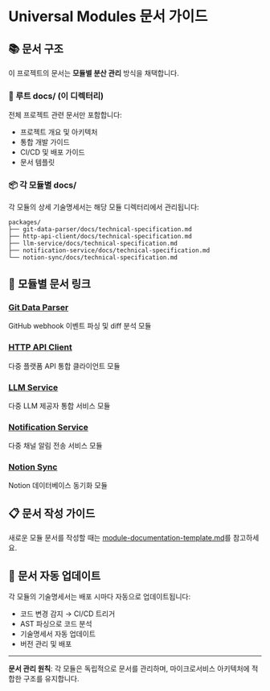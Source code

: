 # Universal Modules 문서 가이드

## 📚 문서 구조

이 프로젝트의 문서는 **모듈별 분산 관리** 방식을 채택합니다.

### 📁 루트 docs/ (이 디렉터리)
전체 프로젝트 관련 문서만 포함합니다:
- 프로젝트 개요 및 아키텍처
- 통합 개발 가이드
- CI/CD 및 배포 가이드
- 문서 템플릿

### 📦 각 모듈별 docs/
각 모듈의 상세 기술명세서는 해당 모듈 디렉터리에서 관리됩니다:

```
packages/
├── git-data-parser/docs/technical-specification.md
├── http-api-client/docs/technical-specification.md  
├── llm-service/docs/technical-specification.md
├── notification-service/docs/technical-specification.md
└── notion-sync/docs/technical-specification.md
```

## 🔗 모듈별 문서 링크

### [Git Data Parser](../packages/git-data-parser/docs/technical-specification.md)
GitHub webhook 이벤트 파싱 및 diff 분석 모듈

### [HTTP API Client](../packages/http-api-client/docs/technical-specification.md)  
다중 플랫폼 API 통합 클라이언트 모듈

### [LLM Service](../packages/llm-service/docs/technical-specification.md)
다중 LLM 제공자 통합 서비스 모듈

### [Notification Service](../packages/notification-service/docs/technical-specification.md)
다중 채널 알림 전송 서비스 모듈

### [Notion Sync](../packages/notion-sync/docs/technical-specification.md)
Notion 데이터베이스 동기화 모듈

## 📋 문서 작성 가이드

새로운 모듈 문서를 작성할 때는 [module-documentation-template.md](./module-documentation-template.md)를 참고하세요.

## 🔄 문서 자동 업데이트

각 모듈의 기술명세서는 배포 시마다 자동으로 업데이트됩니다:
- 코드 변경 감지 → CI/CD 트리거
- AST 파싱으로 코드 분석
- 기술명세서 자동 업데이트
- 버전 관리 및 배포

---

**문서 관리 원칙**: 각 모듈은 독립적으로 문서를 관리하며, 마이크로서비스 아키텍처에 적합한 구조를 유지합니다. 